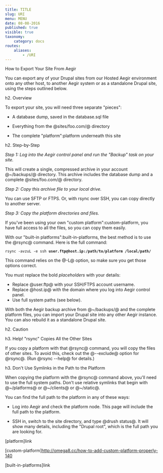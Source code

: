 ```yaml
---
title: TITLE
slug: URI
menu: MENU
date: 08-08-2016
published: true
visible: true
taxonomy:
    category: docs
routes:
    aliases:
        - /URI
---
```


How to Export Your Site From Aegir

You can export any of your Drupal sites from our Hosted Aegir
environment onto any other host, to another Aegir system or
as a standalone Drupal site, using the steps outlined below.

h2. Overview

To export your site, you will need three separate "pieces":

* A database dump, saved in the database.sql file

* Everything from the @sites/foo.com/@ directory

* The complete "platform":platform underneath this site

h2. Step-by-Step

*Step 1: Log into the Aegir control panel and run the "Backup" task on your
site.*

This will create a single, compressed archive in your account
@~/backups/@ directory. This archive includes the database dump and
a complete @sites/foo.com/@ directory.

*Step 2: Copy this archive file to your local drive.*

You can use SFTP or FTPS. Or, with rsync over SSH, you can copy
directly to another server.

*Step 3: Copy the platform directories and files.*

If you've been using your own "custom platform":custom-platform, you
have full access to all the files, so you can copy them easily.

With our "built-in platforms":built-in-platforms, the best method is
to use the @rsync@ command. Here is the full command:

<notextile>
<code>rsync -avzuL -e ssh <strong>user.ftp@host.ip:/path/to/platform /local/path/</strong></code>
</notextile>

This command relies on the @-L@ option, so make sure you get those
options correct.

You must replace the bold *placeholders* with your details:

* Replace @user.ftp@ with your SSH/FTPS account username.
* Replace @host.ip@ with the domain where you log into Aegir control panel.
* Use full system paths (see below).

With both the Aegir backup archive from @~/backups/@ and the complete
platform files, you can import your Drupal site into any other Aegir
instance. You can also rebuild it as a standalone Drupal site.

h2. Caution

h3. Help! "rsync" Copies All the Other Sites

If you copy a platform with that @rsync@ command, you will copy the
files of other sites. To avoid this,
check out the @--exclude@ option for @rsync@. (Run @rsync --help@ for details.)

h3. Don't Use Symlinks in the Path to the Platform

When copying the platform with the @rsync@ command above, you'll need
to use the full system paths. Don't use relative symlinks that begin
with @~/platforms@ or @~/clients@ or @~/static@.

You can find the full path to the platform in any of these ways:

* Log into Aegir and check the platform node. This page will include
  the full path to the platform.

* SSH in, switch to the site directory, and type @drush status@.
  It will show many details, including the "Drupal root", which is
  the full path you are looking for.

[platform]link

[custom-platform]http://omega8.cc/how-to-add-custom-platform-properly-140

[built-in-platforms]link
